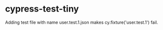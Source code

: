 # cypress-test-tiny

Adding test file with name user.test.1.json makes cy.fixture('user.test.1') fail.